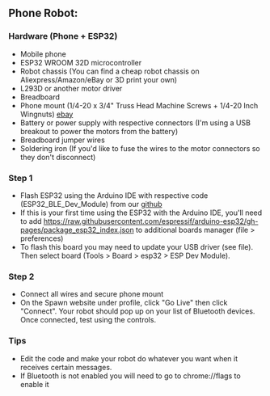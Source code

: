 ## Phone Robot:

### Hardware (Phone + ESP32)
- Mobile phone
- ESP32 WROOM 32D microcontroller
- Robot chassis (You can find a cheap robot chassis on Aliexpress/Amazon/eBay or 3D print your own)
- L293D or another motor driver
- Breadboard
- Phone mount (1/4-20 x 3/4" Truss Head Machine Screws + 1/4-20 Inch Wingnuts) [ebay](https://www.ebay.com/itm/335118194262)
- Battery or power supply with respective connectors (I'm using a USB breakout to power the motors from the battery)
- Breadboard jumper wires 
- Soldering iron (If you'd like to fuse the wires to the motor connectors so they don't disconnect)

### Step 1
- Flash ESP32 using the Arduino IDE with respective code (ESP32_BLE_Dev_Module) from our [github](https://github.com/sp4wn-owner/Spawn/blob/main/ESP32/ESP32_BLE_Dev_Module/ESP32_BLE_Dev_Module.ino)
- If this is your first time using the ESP32 with the Arduino IDE, you'll need to add https://raw.githubusercontent.com/espressif/arduino-esp32/gh-pages/package_esp32_index.json to additional boards manager (file > preferences)
- To flash this board you may need to update your USB driver (see file). Then select board (Tools > Board > esp32 > ESP Dev Module).

### Step 2
- Connect all wires and secure phone mount
- On the Spawn website under profile, click "Go Live" then click "Connect". Your robot should pop up on your list of Bluetooth devices. Once connected, test using the controls.

### Tips
- Edit the code and make your robot do whatever you want when it receives certain messages.
- If Bluetooth is not enabled you will need to go to chrome://flags to enable it